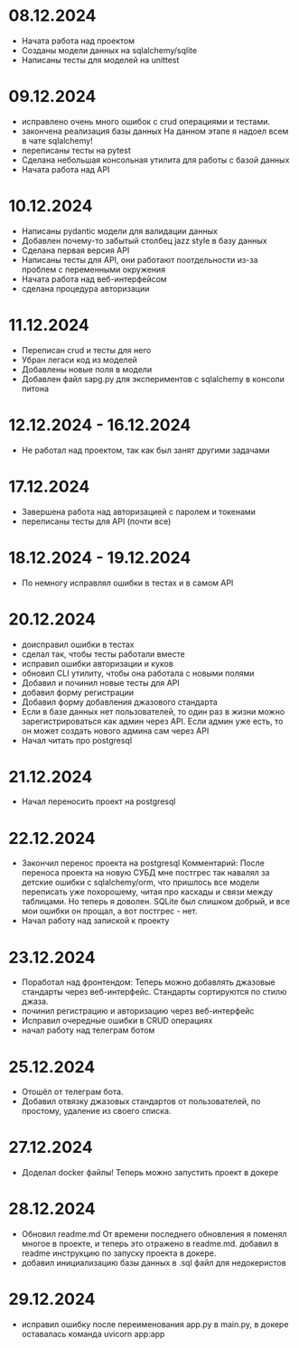 # 08.12.2024

- Начата работа над проектом
- Созданы модели данных на sqlalchemy/sqlite
- Написаны тесты для моделей на unittest

# 09.12.2024

- исправлено очень много ошибок с crud операциями и тестами.
- закончена реализация базы данных
    На данном этапе я надоел всем в чате sqlalchemy!
- переписаны тесты на pytest
- Сделана небольшая консольная утилита для работы с базой данных
- Начата работа над API

# 10.12.2024

- Написаны pydantic модели для валидации данных
- Добавлен почему-то забытый столбец jazz style в базу данных
- Сделана первая версия API
- Написаны тесты для API, они работают поотдельности из-за проблем с переменными окружения
- Начата работа над веб-интерфейсом
- сделана процедура авторизации

# 11.12.2024

- Переписан crud и тесты для него
- Убран легаси код из моделей
- Добавлены новые поля в модели
- Добавлен файл sapg.py для экспериментов с sqlalchemy в консоли питона

# 12.12.2024 - 16.12.2024

- Не работал над проектом, так как был занят другими задачами

# 17.12.2024

- Завершена работа над авторизацией с паролем и токенами
- переписаны тесты для API (почти все)

# 18.12.2024 - 19.12.2024

- По немногу исправлял ошибки в тестах и в самом API

# 20.12.2024

- доисправил ошибки в тестах
- сделал так, чтобы тесты работали вместе
- исправил ошибки авторизации и куков
- обновил CLI утилиту, чтобы она работала с новыми полями
- Добавил и починил новые тесты для API
- добавил форму регистрации
- Добавил форму добавления джазового стандарта
- Если в базе данных нет пользователей, то один раз в жизни можно зарегистрироваться как админ через API. Если админ уже есть, то он может создать нового админа сам через API
- Начал читать про postgresql

# 21.12.2024

- Начал переносить проект на postgresql

# 22.12.2024

- Закончил перенос проекта на postgresql
    Комментарий: После переноса проекта на новую СУБД мне постгрес так навалял за детские ошибки с sqlalchemy/orm, что пришлось все модели переписать уже похорошему, читая про каскады и связи между таблицами.
    Но теперь я доволен. SQLite был слишком добрый, и все мои ошибки он прощал, а вот постгрес - нет.
- Начал работу над запиской к проекту

# 23.12.2024

- Поработал над фронтендом:
    Теперь можно добавлять джазовые стандарты через веб-интерфейс. Стандарты сортируются по стилю джаза.
- починил регистрацию и авторизацию через веб-интерфейс
- Исправил очередные ошибки в CRUD операциях
- начал работу над телеграм ботом

# 25.12.2024

- Отошёл от телеграм бота.
- Добавил отвязку джазовых стандартов от пользователей, по простому, удаление из своего списка.

# 27.12.2024

- Доделал docker файлы! Теперь можно запустить проект в докере

# 28.12.2024

- Обновил readme.md
    От времени последнего обновления я поменял многое в проекте, и теперь это отражено в readme.md. добавил в readme инструкцию по запуску проекта в докере.
- добавил инициализацию базы данных в .sql файл для недокеристов

# 29.12.2024

- исправил ошибку после переименования app.py в main.py, в докере оставалась команда uvicorn app:app
